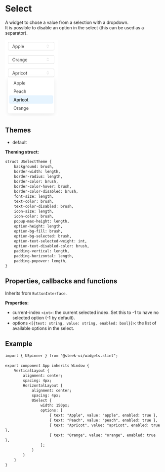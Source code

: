 # Select
A widget to chose a value from a selection with a dropdown.  
It is possible to disable an option in the select (this can be used as a separator).

![select presentation](images/select.png)

## Themes
- default

**Theming struct:**
```slint
struct USelectTheme {
	background: brush,
	border-width: length,
	border-radius: length,
	border-color: brush,
	border-color-hover: brush,
	border-color-disabled: brush,
	font-size: length,
	text-color: brush,
	text-color-disabled: brush,
	icon-size: length,
	icon-color: brush,
	popup-max-height: length,
	option-height: length,
	option-bg-fill: brush,
	option-bg-selected: brush,
	option-text-selected-weight: int,
	option-text-disabled-color: brush,
	padding-vertical: length,
	padding-horizontal: length,
	padding-popover: length,
}
```

## Properties, callbacks and functions
Inherits from `ButtonInterface`.   

**Properties:**
- current-index `<int>`: the current selected index. Set this to -1 to have no selected option (-1 by default).
- options `<[{text: string, value: string, enabled: bool}]>`: the list of available options in the select.

## Example
```slint
import { USpinner } from "@sleek-ui/widgets.slint";

export component App inherits Window {
	VerticalLayout {
		alignment: center;
		spacing: 4px;
		HorizontalLayout {
			alignment: center;
			spacing: 4px;
            USelect {
                width: 150px;
                options: [
                    { text: "Apple", value: "apple", enabled: true },
                    { text: "Peach", value: "peach", enabled: true },
                    { text: "Apricot", value: "apricot", enabled: true },
                    { text: "Orange", value: "orange", enabled: true },
                ];
            }
		}
	}
}
```
